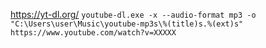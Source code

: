 https://yt-dl.org/
`youtube-dl.exe -x --audio-format mp3 -o "C:\Users\user\Music\youtube-mp3s\%(title)s.%(ext)s" https://www.youtube.com/watch?v=XXXXX`
